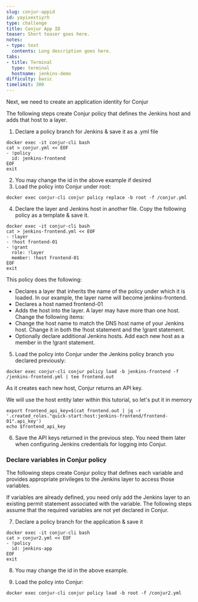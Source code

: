 ```yaml
---
slug: conjur-appid
id: yayixextiyrh
type: challenge
title: Conjur App ID
teaser: Short teaser goes here.
notes:
- type: text
  contents: Long description goes here.
tabs:
- title: Terminal
  type: terminal
  hostname: jenkins-demo
difficulty: basic
timelimit: 300
---
```

Next, we need to create an application identity for Conjur

The following steps create Conjur policy that defines the Jenkins host and adds that host to a layer.

1. Declare a policy branch for Jenkins & save it as a .yml file

```
docker exec -it conjur-cli bash
cat > conjur.yml << EOF
- !policy
  id: jenkins-frontend
EOF
exit
```

2. You may change the id in the above example if desired
3. Load the policy into Conjur under root:

```
docker exec conjur-cli conjur policy replace -b root -f /conjur.yml
```

4. Declare the layer and Jenkins host in another file. Copy the following policy as a template & save it.

```
docker exec -it conjur-cli bash
cat > jenkins-frontend.yml << EOF
- !layer
- !host frontend-01
- !grant
  role: !layer
  member: !host frontend-01
EOF
exit
```

This policy does the following:

- Declares a layer that inherits the name of the policy under which it is loaded. In our example, the layer name will become jenkins-frontend.
- Declares a host named frontend-01
- Adds the host into the layer. A layer may have more than one host.
Change the following items:
- Change the host name to match the DNS host name of your Jenkins host. Change it in both the !host statement and the !grant statement.
- Optionally declare additional Jenkins hosts. Add each new host as a member in the !grant statement.

5. Load the policy into Conjur under the Jenkins policy branch you declared previously:

```
docker exec conjur-cli conjur policy load -b jenkins-frontend -f /jenkins-frontend.yml | tee frontend.out
```

As it creates each new host, Conjur returns an API key.

We will use the host entity later within this tutorial, so let's put it in memory
```
export frontend_api_key=$(cat frontend.out | jq -r '.created_roles."quick-start:host:jenkins-frontend/frontend-01".api_key')
echo $frontend_api_key
```

6. Save the API keys returned in the previous step. You need them later when configuring Jenkins credentials for logging into Conjur.

### Declare variables in Conjur policy

The following steps create Conjur policy that defines each variable and provides appropriate privileges to the Jenkins layer to access those variables.

If variables are already defined, you need only add the Jenkins layer to an existing permit statement associated with the variable. The following steps assume that the required variables are not yet declared in Conjur.

7. Declare a policy branch for the application & save it

```
docker exec -it conjur-cli bash
cat > conjur2.yml << EOF
- !policy
  id: jenkins-app
EOF
exit
```

8. You may change the id in the above example.

9. Load the policy into Conjur:

```
docker exec conjur-cli conjur policy load -b root -f /conjur2.yml
```

